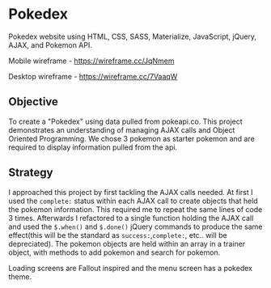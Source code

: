 # Pokedex

Pokedex website using HTML, CSS, SASS, Materialize, JavaScript, jQuery, AJAX, and Pokemon API.

Mobile wireframe - https://wireframe.cc/JqNmem

Desktop wireframe - https://wireframe.cc/7VaaqW

## Objective

To create a "Pokedex" using data pulled from pokeapi.co.  This project demonstrates an understanding of managing AJAX calls and Object Oriented Programming.  We chose 3 pokemon as starter pokemon and are required to display information pulled from the api.

## Strategy

I approached this project by first tackling the AJAX calls needed.  At first I used the `complete:` status within each AJAX call to create objects that held the pokemon information. This required me to repeat the same lines of code 3 times.  Afterwards I refactored to a single function holding the AJAX call and used the `$.when()` and `$.done()` jQuery commands to produce the same effect(this will be the standard as `success:`,`complete:`, etc.. will be depreciated). The pokemon objects are held within an array in a trainer object, with methods to add pokemon and search for pokemon.

Loading screens are Fallout inspired and the menu screen has a pokedex theme.
